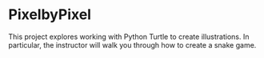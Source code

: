 # PixelbyPixel
This project explores working with Python Turtle to create illustrations. In particular, the instructor will walk you through how to create a snake game. 
